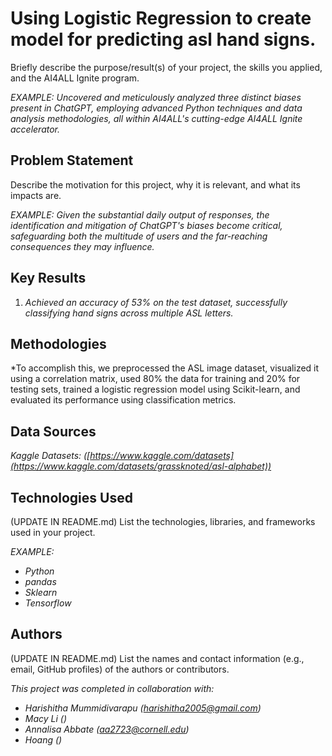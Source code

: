 # Using Logistic Regression to create model for predicting asl hand signs.

Briefly describe the purpose/result(s) of your project, the skills you applied, and the AI4ALL Ignite program.

*EXAMPLE:*
*Uncovered and meticulously analyzed three distinct biases present in ChatGPT, employing advanced Python techniques and data analysis methodologies, all within AI4ALL's cutting-edge AI4ALL Ignite accelerator.*


## Problem Statement <!--- do not change this line -->
Describe the motivation for this project, why it is relevant, and what its impacts are.

*EXAMPLE:*
*Given the substantial daily output of responses, the identification and mitigation of ChatGPT's biases become critical, safeguarding both the multitude of users and the far-reaching consequences they may influence.*

## Key Results <!--- do not change this line -->

1. *Achieved an accuracy of 53% on the test dataset, successfully classifying hand signs across multiple ASL letters.*

## Methodologies <!--- do not change this line -->

*To accomplish this, we preprocessed the ASL image dataset, visualized it using a correlation matrix, used 80% the data for training and 20% for testing sets, trained a logistic regression model using Scikit-learn, and evaluated its performance using classification metrics.

## Data Sources <!--- do not change this line -->

*Kaggle Datasets: ([https://www.kaggle.com/datasets](https://www.kaggle.com/datasets/grassknoted/asl-alphabet))*

## Technologies Used <!--- do not change this line -->

(UPDATE IN README.md)
List the technologies, libraries, and frameworks used in your project.

*EXAMPLE:*
- *Python*
- *pandas*
- *Sklearn*
- *Tensorflow*


## Authors <!--- do not change this line -->

(UPDATE IN README.md)
List the names and contact information (e.g., email, GitHub profiles) of the authors or contributors.

*This project was completed in collaboration with:*
- *Harishitha Mummidivarapu ([harishitha2005@gmail.com](harishitha2005@gmail.com))*
- *Macy Li ([](mailto:))*
- *Annalisa Abbate ([aa2723@cornell.edu](mailto:))*
- *Hoang ([](mailto:))*
